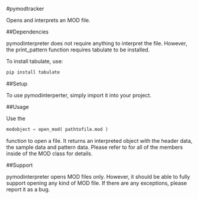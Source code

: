 #pymodtracker

Opens and interprets an MOD file.

##Dependencies

pymodinterpreter does not require anything to interpret the file. However, the print_pattern function requires tabulate to be installed.

To install tabulate, use:

```sh
pip install tabulate
```

##Setup

To use pymodinterperter, simply import it into your project.

##Usage

Use the 

```python
modobject = open_mod( pathtofile.mod ) 
```

function to open a file. It returns an interpreted object with the header data, the sample data and pattern data. Please refer to for all of the members inside of the MOD class for details.

##Support

pymodinterpreter opens MOD files only. However, it should be able to fully support opening any kind of MOD file. If there are any exceptions, please report it as a bug.
